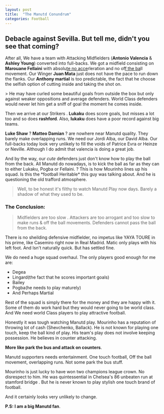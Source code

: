 ```yaml
---
layout: post
title:  "The Manutd Conundrum"
categories: Football
---
```



## Debacle against Sevilla. But tell me, didn't you see that coming? 

<p>After all, We have a team with Attacking Midfielders (<b>Antonio Valencia</b> & <b>Ashley Young</b>) converted into full-backs. We got a midfield consisting on <b>Marouane Fellaini</b> with absolu<u>te no acce</u>rleration and no of<u>f the ba</u>ll movement. Our Winger <b>Juan Mata</b> just does not have the pace to run down the flanks. Our <b>Anthony martial</b> is too predictable, the fact that he choose the selfish option of cutting inside and taking the shot on. 
</p>    
> He may have curled some beautiful goals from outside the box but only against weaker oppositions and average defenders. World Class defenders would never let him get a sniff of goal the moment he comes inside.


<p>Then we arrive at our Strikers . <b>Lukaku</b> does score goals, but misses a lot too and so does <b>rashford</b>. Also, <b>lukaku</b> does have a poor record against big teams. 
</p>  

<p> <b>Luke Shaw</b> ? <b>Matteo Damian</b> ? are nowhere near Manutd quality. They barely make overlapping runs. We need our Jordi Alba, our David Alba. Our full-backs today look very unlikely to fill the voids of Patrice Evra or Heinze or Neville. Although I do admit that valencia is doing a great job.
</p>

<p>And by the way, our <i>cute</i> defenders just don't know how to play the ball from the back. All Manutd do nowadays, is to kick the ball as far as they can to either Lukaku, Pogba or Fellaini. ? This is how Mourinho lines up his squad. Is this the *football Heritable* this guy was talking about. And he is questioning the old trafford atmosphere. 
</p>

> Well, to be honest it's filthy to watch Manutd Play now days. Barely a shadow of what they used to be.


### The Conclusion: 

> Midfielders are too slow . 
> Attackers are too arrogant and too slow to make runs & off the ball movements.
> Defenders cannot pass the ball from the back. 

There is no sheilding defensive midfielder, no impetus like YAYA TOURE in his prime, like Casemiro right now in Real Madrid.
Matic only plays with his left foot. And Isn't naturally quick. But has settled fine. 
<p>
We do need a huge squad overhaul. The only players good enough for me are:
<ul>
    <li>Degea</li> 
    <li>Lingard(the fact that he scores important goals)</li>
    <li>Bailey</li>
    <li>Pogba(he needs to play maturely)</li>
    <li>And Perhaps Martial</li>
 </ul>

Rest of the squad is simply there for the money and they are happy with it. Some of them do work hard but they would never going to be world class. And We need world Class players to play attractive football.
</p>

Honestly it was tough watching Manutd play. Mourinho has a reputation of throwing lot of cash (Shevchenko, Ballack). He is not known for playing one touch, keep the ball kind of play. His team's play does not involve keeping possession. He believes in counter attacking. 

**More like park the bus and attack on counters**. 

Manutd supporters needs entertainment. One touch football, Off the ball movement, overlapping runs.
Not some park the bus stuff.

Mourinho is just lucky to have won two champions league crown. No disrespect to him. He was quintessential in Chelsea's 86 unbeaten run at stamford bridge . But he is never known to play stylish one touch brand of football. 

And it certainly looks very unlikely to change. 

**P.S: I am a big Manutd fan**.

